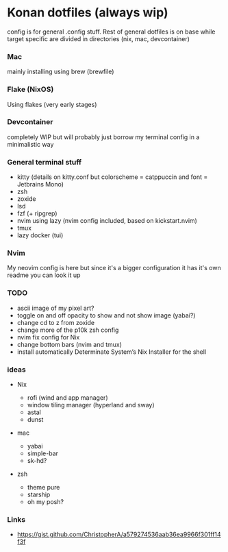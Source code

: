 # Konan dotfiles (always wip)
config is for general .config stuff. Rest of general dotfiles is on base while target specific are divided in directories (nix, mac, devcontainer)

### Mac
mainly installing using brew (brewfile)

### Flake (NixOS)
Using flakes (very early stages)

### Devcontainer
completely WIP but will probably just borrow my terminal config in a minimalistic way

### General terminal stuff
- kitty (details on kitty.conf but colorscheme = catppuccin and font = Jetbrains Mono)
- zsh
- zoxide
- lsd
- fzf (+ ripgrep)
- nvim using lazy (nvim config included, based on kickstart.nvim)
- tmux
- lazy docker (tui)

### Nvim
My neovim config is here but since it's a bigger configuration it has it's own readme you can look it up

### TODO
- ascii image of my pixel art?
- toggle on and off opacity to show and not show image (yabai?)
- change cd to z from zoxide
- change more of the p10k zsh config
- nvim fix config for Nix
- change bottom bars (nvim and tmux)
- install automatically Determinate System’s Nix Installer for the shell

### ideas
- Nix
    - rofi (wind and app manager)
    - window tiling manager (hyperland and sway)
    - astal
    - dunst

- mac
    - yabai
    - simple-bar
    - sk-hd?

- zsh
    - theme pure
    - starship
    - oh my posh?

### Links
- https://gist.github.com/ChristopherA/a579274536aab36ea9966f301ff14f3f

